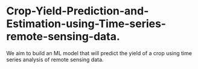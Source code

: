 # Crop-Yield-Prediction-and-Estimation-using-Time-series-remote-sensing-data.
We aim to build an ML model that will predict the yield of a crop using time series analysis of remote sensing data.
